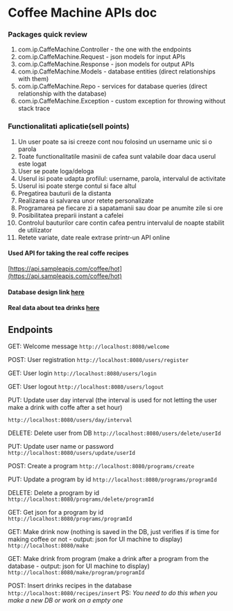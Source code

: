 # Coffee Machine APIs doc

### Packages quick review
1. com.ip.CaffeMachine.Controller - the one with the endpoints
2. com.ip.CaffeMachine.Request - json models for input APIs
3. com.ip.CaffeMachine.Response - json models for output APIs
4. com.ip.CaffeMachine.Models - database entities (direct relationships with them)
5. com.ip.CaffeMachine.Repo - services for database queries (direct relationship with the database)
6. com.ip.CaffeMachine.Exception - custom exception for throwing without stack trace

### Functionalitati aplicatie(sell points)
1. Un user poate sa isi creeze cont nou folosind un username unic si o parola
2. Toate functionalitatile masinii de cafea sunt valabile doar daca userul este logat 
3. User se poate loga/deloga
4. Userul isi poate udapta profilul: username, parola, intervalul de activitate
5. Userul isi poate sterge contul si face altul
6. Pregatirea bauturii de la distanta
7. Realizarea si salvarea unor retete personalizate
8. Programarea pe fiecare zi a sapatamanii sau doar pe anumite zile si ore
9. Posibilitatea preparii instant a cafelei
10. Controlul bauturilor care contin cafea pentru intervalul de noapte stabilit de utilizator
11. Retete variate, date reale extrase printr-un API online
   
#### Used API for taking the real coffe recipes
[https://api.sampleapis.com/coffee/hot](https://api.sampleapis.com/coffee/hot)

#### Database design link [here](https://drawsql.app/--376/diagrams/ip#)

#### Real data about tea drinks [here](https://tea-api-vic-lo.herokuapp.com/#) 

## Endpoints

GET: Welcome message ```http://localhost:8080/welcome```

POST: User registration ```http://localhost:8080/users/register```

GET: User login ```http://localhost:8080/users/login```

GET: User logout ```http://localhost:8080/users/logout```

PUT: Update user day interval (the interval is used for not letting the user make a drink with coffe after a set hour)

```http://localhost:8080/users/day/interval```

DELETE: Delete user from DB ```http://localhost:8080/users/delete/userId```

PUT: Update user name or password ```http://localhost:8080/users/update/userId```

POST: Create a program ```http://localhost:8080/programs/create```

PUT: Update a program by id ```http://localhost:8080/programs/programId```

DELETE: Delete a program by id ```http://localhost:8080/programs/delete/programId```

GET: Get json for a program by id ```http://localhost:8080/programs/programId```


GET: Make drink now (nothing is saved in the DB, just verifies if is time for making coffee or not - output: json for UI machine to display) ```http://localhost:8080/make```

GET: Make drink from program (make a drink after a program from the database - output: json for UI machine to display) ```http://localhost:8080/make/program/programId```

POST: Insert drinks recipes in the database ```http://localhost:8080/recipes/insert``` PS: *You need to do this when you make a new DB or work on a empty one*